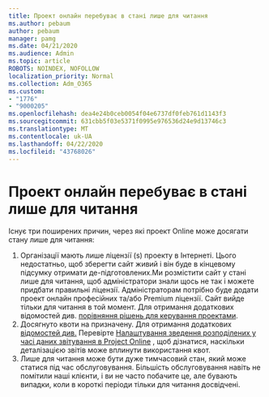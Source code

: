 ```yaml
---
title: Проект онлайн перебуває в стані лише для читання
ms.author: pebaum
author: pebaum
manager: pamg
ms.date: 04/21/2020
ms.audience: Admin
ms.topic: article
ROBOTS: NOINDEX, NOFOLLOW
localization_priority: Normal
ms.collection: Adm_O365
ms.custom:
- "1776"
- "9000205"
ms.openlocfilehash: dea4e24b0ceb0054f04e6737df0feb761d1143f3
ms.sourcegitcommit: 631cbb5f03e5371f0995e976536d24e9d13746c3
ms.translationtype: MT
ms.contentlocale: uk-UA
ms.lasthandoff: 04/22/2020
ms.locfileid: "43768026"
---
```

# <a name="project-online-is-in-a-read-only-state"></a>Проект онлайн перебуває в стані лише для читання

Існує три поширених причин, через які проект Online може досягати стану лише для читання:

1. Організації мають лише ліцензії (s) проекту в Інтернеті. Цього недостатньо, щоб зберегти сайт живий і він буде в кінцевому підсумку отримати де-підготовлених.Ми розмістити сайт у стані лише для читання, щоб адміністратори знали щось не так і можете придбати правильні ліцензії. Адміністраторам потрібно буде додати проект онлайн професійних та/або Premium ліцензії. Сайт вийде тільки для читання в той момент. Для отримання додаткових відомостей див. [порівняння рішень для керування проектами](https://products.office.com/project/compare-microsoft-project-management-software?tab=1).
2. Досягнуто квоти на призначену. Для отримання додаткових [відомостей див.](https://docs.microsoft.com/projectonline/tune-project-online-performance#project-web-app-quota) Перевірте [Налаштування зведення розподілених у часі даних звітування в Project Online](https://docs.microsoft.com/ProjectOnline/configure-rollup-of-timephased-reporting-data-in-project-online) , щоб дізнатися, наскільки деталізацією звітів може вплинути використання квот.
3. Лише для читання може бути дуже тимчасовий стан, який може статися під час обслуговування. Більшість обслуговування навіть не помітили наші клієнти, і ви не часто побачите це, але бувають випадки, коли в короткі періоди тільки для читання досвідчені.

